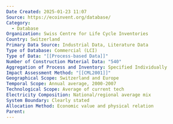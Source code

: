 ```yaml
---
Date Created: 2025-01-23 11:07
Source: https://ecoinvent.org/database/
Category:
  - Database
Organization: Swiss Centre for Life Cycle Inventories
Country: Switzerland
Primary Data Source: Industrial Data, Literature Data
Type of Database: Commercial (LCI)
Type of Data: "[[Process-based Data]]"
Number of Construction Material Data: "540"
Aggregation of Process and Inventory: Specified Individually
Impact Assessment Method: "[[CML2001]]"
Geographical Scope: Switzerland and Europe
Temporal Scope: Annual average, 2000-2007
Technological Scope: Average of current tech
Electricity Composition: National/regional average mix
System Boundary: Clearly stated
Allocation Method: Economic value and physical relation
Parent:
---
```

